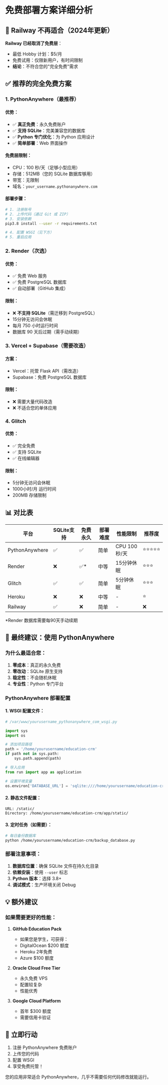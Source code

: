 # 免费部署方案详细分析

## 🚫 Railway 不再适合（2024年更新）

**Railway 已经取消了免费层**：
- 最低 Hobby 计划：$5/月
- 免费试用：仅限新用户，有时间限制
- **结论**：不符合您的"完全免费"需求

## ✅ 推荐的完全免费方案

### 1. **PythonAnywhere**（最推荐）

#### 优势：
- ✅ **真正免费**：永久免费账户
- ✅ **支持 SQLite**：完美兼容您的数据库
- ✅ **Python 专门优化**：为 Python 应用设计
- ✅ **简单部署**：Web 界面操作

#### 免费层限制：
- CPU：100 秒/天（足够小型应用）
- 存储：512MB（您的 SQLite 数据库够用）
- 带宽：无限制
- 域名：`your_username.pythonanywhere.com`

#### 部署步骤：
```bash
# 1. 注册账号
# 2. 上传代码（通过 Git 或 ZIP）
# 3. 安装依赖
pip3.8 install --user -r requirements.txt

# 4. 配置 WSGI（见下方）
# 5. 重启应用
```

### 2. **Render**（次选）

#### 优势：
- ✅ 免费 Web 服务
- ✅ 免费 PostgreSQL 数据库
- ✅ 自动部署（GitHub 集成）

#### 限制：
- ❌ **不支持 SQLite**（需迁移到 PostgreSQL）
- 15分钟无访问会休眠
- 每月 750 小时运行时间
- 数据库 90 天后过期（需手动续期）

### 3. **Vercel + Supabase**（需要改造）

#### 方案：
- Vercel：托管 Flask API（需改造）
- Supabase：免费 PostgreSQL 数据库

#### 限制：
- ❌ 需要大量代码改造
- ❌ 不适合您的单体应用

### 4. **Glitch**

#### 优势：
- ✅ 完全免费
- ✅ 支持 SQLite
- ✅ 在线编辑器

#### 限制：
- 5分钟无访问会休眠
- 1000小时/月 运行时间
- 200MB 存储限制

## 📊 对比表

| 平台 | SQLite支持 | 免费永久 | 部署难度 | 性能限制 | 推荐度 |
|------|-----------|---------|---------|---------|--------|
| PythonAnywhere | ✅ | ✅ | 简单 | CPU 100秒/天 | ⭐⭐⭐⭐⭐ |
| Render | ❌ | ✅* | 中等 | 15分钟休眠 | ⭐⭐⭐ |
| Glitch | ✅ | ✅ | 简单 | 5分钟休眠 | ⭐⭐⭐ |
| Heroku | ❌ | ❌ | 中等 | - | ⭐ |
| Railway | ✅ | ❌ | 简单 | - | ❌ |

*Render 数据库需要每90天手动续期

## 🎯 最终建议：使用 PythonAnywhere

### 为什么最适合您：

1. **零成本**：真正的永久免费
2. **零改动**：SQLite 原生支持
3. **稳定性**：不会随机休眠
4. **专业性**：Python 专门平台

### PythonAnywhere 部署配置

#### 1. WSGI 配置文件：
```python
# /var/www/yourusername_pythonanywhere_com_wsgi.py

import sys
import os

# 添加项目路径
path = '/home/yourusername/education-crm'
if path not in sys.path:
    sys.path.append(path)

# 导入应用
from run import app as application

# 设置环境变量
os.environ['DATABASE_URL'] = 'sqlite:////home/yourusername/education-crm/instance/database.sqlite'
```

#### 2. 静态文件配置：
```
URL: /static/
Directory: /home/yourusername/education-crm/app/static/
```

#### 3. 定时任务（如需要）：
```bash
# 每日备份数据库
python /home/yourusername/education-crm/backup_database.py
```

### 部署注意事项：

1. **数据库位置**：确保 SQLite 文件在持久化目录
2. **依赖安装**：使用 `--user` 标志
3. **Python 版本**：选择 3.8+ 
4. **调试模式**：生产环境关闭 Debug

## 💡 额外建议

### 如果需要更好的性能：

1. **GitHub Education Pack**
   - 如果您是学生，可获得：
   - DigitalOcean $200 额度
   - Heroku 2年免费
   - Azure $100 额度

2. **Oracle Cloud Free Tier**
   - 永久免费 VPS
   - 配置较复杂
   - 性能优秀

3. **Google Cloud Platform**
   - 首年 $300 额度
   - 需要信用卡验证

## 🚀 立即行动

1. 注册 PythonAnywhere 免费账户
2. 上传您的代码
3. 配置 WSGI
4. 享受免费托管！

您的应用非常适合 PythonAnywhere，几乎不需要任何代码修改就能运行。